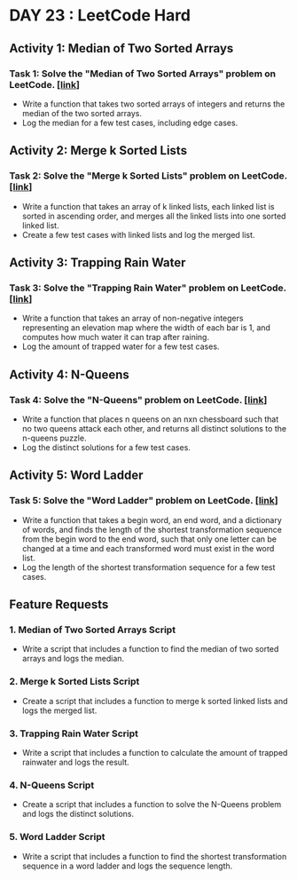 # DAY 23 : LeetCode Hard

## Activity 1: Median of Two Sorted Arrays

### Task 1: Solve the "Median of Two Sorted Arrays" problem on LeetCode. [[link](https://leetcode.com/problems/median-of-two-sorted-arrays)]
- Write a function that takes two sorted arrays of integers and returns the median of the two sorted arrays.
- Log the median for a few test cases, including edge cases.

## Activity 2: Merge k Sorted Lists

### Task 2: Solve the "Merge k Sorted Lists" problem on LeetCode. [[link](https://leetcode.com/problems/merge-k-sorted-lists)]
- Write a function that takes an array of k linked lists, each linked list is sorted in ascending order, and merges all the linked lists into one sorted linked list.
- Create a few test cases with linked lists and log the merged list.

## Activity 3: Trapping Rain Water

### Task 3: Solve the "Trapping Rain Water" problem on LeetCode. [[link](https://leetcode.com/problems/trapping-rain-water)]
- Write a function that takes an array of non-negative integers representing an elevation map where the width of each bar is 1, and computes how much water it can trap after raining.
- Log the amount of trapped water for a few test cases.

## Activity 4: N-Queens

### Task 4: Solve the "N-Queens" problem on LeetCode. [[link](https://leetcode.com/problems/n-queens)]
- Write a function that places n queens on an nxn chessboard such that no two queens attack each other, and returns all distinct solutions to the n-queens puzzle.
- Log the distinct solutions for a few test cases.

## Activity 5: Word Ladder

### Task 5: Solve the "Word Ladder" problem on LeetCode. [[link](https://leetcode.com/problems/word-ladder)]
- Write a function that takes a begin word, an end word, and a dictionary of words, and finds the length of the shortest transformation sequence from the begin word to the end word, such that only one letter can be changed at a time and each transformed word must exist in the word list.
- Log the length of the shortest transformation sequence for a few test cases.

## Feature Requests

### 1. Median of Two Sorted Arrays Script
- Write a script that includes a function to find the median of two sorted arrays and logs the median.

### 2. Merge k Sorted Lists Script
- Create a script that includes a function to merge k sorted linked lists and logs the merged list.

### 3. Trapping Rain Water Script
- Write a script that includes a function to calculate the amount of trapped rainwater and logs the result.

### 4. N-Queens Script
- Create a script that includes a function to solve the N-Queens problem and logs the distinct solutions.

### 5. Word Ladder Script
- Write a script that includes a function to find the shortest transformation sequence in a word ladder and logs the sequence length.